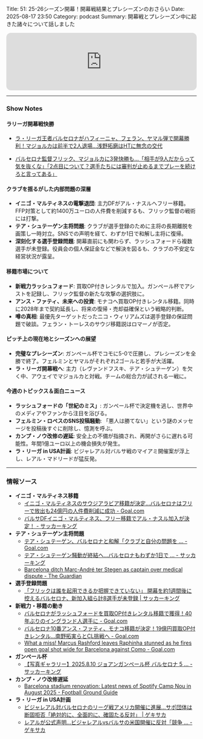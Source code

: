 Title: 51: 25-26シーズン開幕！開幕戦結果とプレシーズンのおさらい
Date: 2025-08-17 23:50
Category: podcast
Summary: 開幕戦とプレシーズン中に起きた諸々について話しました

<iframe data-testid="embed-iframe" style="border-radius:12px" src="https://open.spotify.com/embed/episode/2x6uZgG1rLgbmmCDiq6aJx?utm_source=generator" width="100%" height="152" frameBorder="0" allowfullscreen="" allow="autoplay; clipboard-write; encrypted-media; fullscreen; picture-in-picture" loading="lazy"></iframe>

---

### Show Notes

#### ラリーガ開幕戦快勝

*   [ラ・リーガ王者バルセロナがハフィーニャ、フェラン、ヤマル弾で開幕勝利！マジョルカは前半で2人退場…浅野拓磨はHTに無念の交代](https://www.goal.com/jp/%E3%83%8B%E3%83%A5%E3%83%BC%E3%82%B9/barcelona-mallorca-liga-football-soccer-20250816/blt622b6745a1bdc790)

*   [バルセロナ監督フリック、マジョルカに3発快勝も…「相手が9人だからって気を抜くな」「2点目について？選手たちには審判が止めるまでプレーを続けろと言ってある」](https://www.goal.com/jp/%E3%83%8B%E3%83%A5%E3%83%BC%E3%82%B9/barcelona-liga-football-soccer-20250817/blt417b40f52b1020d1)

#### クラブを揺るがした内部問題の深層
*   **イニゴ・マルティネスの電撃退団**: 主力DFがアル・ナスルへフリー移籍。FFP対策として約1400万ユーロの人件費を削減するも、フリック監督の戦術には打撃。
*   **テア・シュテーゲン主将問題**: クラブが選手登録のために主将の長期離脱を画策し一時対立。SNSでの声明を経て、わずか1日で和解し主将に復帰。
*   **深刻化する選手登録問題**: 開幕直前にも関わらず、ラッシュフォードら複数選手が未登録。役員会の個人保証金などで解決を図るも、クラブの不安定な経営状況が露呈。

#### 移籍市場について
*   **新戦力ラッシュフォード**: 買取OP付きレンタルで加入。ガンペール杯でアシストを記録し、フリック監督の新たな攻撃の選択肢に。
*   **アンス・ファティ、未来への投資**: モナコへ買取OP付きレンタル移籍。同時に2028年まで契約延長し、将来の復帰・売却益確保という戦略的判断。
*   **噂の真相**: 最優先ターゲットだったニコ・ウィリアムズは選手登録の保証問題で破談。フェラン・トーレスのサウジ移籍説はロマーノが否定。

#### ピッチ上の現在地とシーズンへの展望
*   **完璧なプレシーズン**: ガンペール杯でコモに5-0で圧勝し、プレシーズンを全勝で終了。フェルミンとヤマルがそれぞれ2ゴールと若手が大活躍。
*   **ラ・リーガ開幕戦へ**: 主力（レヴァンドフスキ、テア・シュテーゲン）を欠く中、アウェイでマジョルカと対戦。チームの総合力が試される一戦に。

#### 今週のトピックス＆面白ニュース
*   **ラッシュフォードの「世紀のミス」**: ガンペール杯で決定機を逃し、世界中のメディアやファンから注目を浴びる。
*   **フェルミン・ロペスのSNS投稿騒動**: 「悪人は勝てない」という謎のメッセージを投稿後すぐに削除し、憶測を呼ぶ。
*   **カンプ・ノウ改修の遅延**: 安全上の不備が指摘され、再開がさらに遅れる可能性。年間1億ユーロ以上の機会損失が発生。
*   **ラ・リーガ in USA計画**: ビジャレアル対バルサ戦のマイアミ開催案が浮上し、レアル・マドリードが猛反発。

---
### 情報ソース
*   **イニゴ・マルティネス移籍**
    *   [イニゴ・マルティネスのサウジアラビア移籍が決定…バルセロナはフリーで放出も24億円の人件費削減に成功 - Goal.com](https://www.goal.com/jp/%E3%83%8B%E3%83%A5%E3%83%BC%E3%82%B9/barcelona-inigo-martinez-football-soccer-20250810/bltfa81c15580cba5a2)
    *   [バルサDFイニゴ・マルティネス、フリー移籍でアル・ナスル加入が決定！ - サッカーキング](https://www.soccer-king.jp/news/world/esp/20250810/2048652.html)
*   **テア・シュテーゲン主将問題**
    *   [テア・シュテーゲン、バルセロナと和解「クラブと自分の問題を ... - Goal.com](https://www.goal.com/jp/%E3%83%8B%E3%83%A5%E3%83%BC%E3%82%B9/barcelona-ter-stege-liga-football-soccer-20250811/blt835c004731f3f2d7)
    *   [テア・シュテーゲン騒動が終結へ…バルセロナもわずか1日で ... - サッカーキング](https://www.soccer-king.jp/news/world/esp/20250809/2048281.html)
    *   [Barcelona ditch Marc-André ter Stegen as captain over medical dispute - The Guardian](https://www.theguardian.com/football/2025/aug/07/barcelona-ditch-marc-andre-ter-stegen-as-captain-over-medical-dispute)
*   **選手登録問題**
    *   [「フリックは誰を起用できるか把握できていない」 開幕を約1週間後に控えるバルセロナ、新加入組ら計8選手が未登録 | サッカーキング](https://www.soccer-king.jp/news/world/esp/20250808/2047915.html)
*   **新戦力・移籍の動き**
    *   [バルセロナがラッシュフォードを買取OP付きレンタル移籍で獲得！40年ぶりのイングランド人選手に - Goal.com](https://www.goal.com/jp/%E3%83%8B%E3%83%A5%E3%83%BC%E3%82%B9/barcelona-marcus-rashford-20250723/blt002bb0413c20aae3)
    *   [バルセロナ10番アンス・ファティ、モナコ移籍が決定！19億円買取OP付きレンタル…南野拓実らとCL挑戦へ - Goal.com](https://www.goal.com/jp/%E3%83%8B%E3%83%A5%E3%83%BC%E3%82%B9/ansu-fati-transfer-monaco-barcelona-202050701/blt870da69b07c2bb80)
    *   [What a miss! Marcus Rashford leaves Raphinha stunned as he fires open goal shot wide for Barcelona against Como - Goal.com](https://www.goal.com/en-us/lists/miss-marcus-rashford-raphinha-stunned-open-goal-barcelona-como/blt2b568624b1d19d8d)
*   **ガンペール杯**
    *   [【写真ギャラリー】2025.8.10 ジョアンガンペール杯 バルセロナ 5 ... - サッカーキング](https://www.soccer-king.jp/news/world/esp/20250811/2049204.html)
*   **カンプ・ノウ改修遅延**
    *   [Barcelona stadium renovation: Latest news of Spotify Camp Nou in August 2025 - Football Ground Guide](https://footballgroundguide.com/barcelona-stadium-renovation)
*   **ラ・リーガ in USA計画**
    *   [ビジャレアル対バルセロナのリーグ戦アメリカ開催に進展…サポ団体は断固拒否「絶対的に、全面的に、確固たる反対」 | ゲキサカ](https://web.gekisaka.jp/news/world/detail/?435039-435039-fl)
    *   [レアルが公式声明…ビジャレアルvsバルサの米国開催に反対「競争 ... - ゲキサカ](https://web.gekisaka.jp/news/world/detail/?435071-435071-fl)
